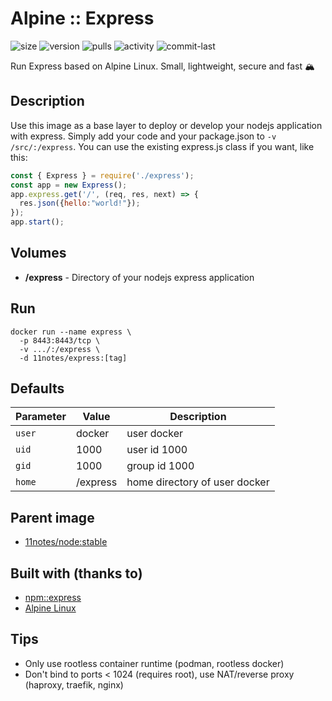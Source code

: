 # Alpine :: Express
![size](https://img.shields.io/docker/image-size/11notes/express/4.18.2?color=0eb305) ![version](https://img.shields.io/docker/v/11notes/express?color=eb7a09) ![pulls](https://img.shields.io/docker/pulls/11notes/express?color=2b75d6) ![activity](https://img.shields.io/github/commit-activity/m/11notes/docker-express?color=c91cb8) ![commit-last](https://img.shields.io/github/last-commit/11notes/docker-express?color=c91cb8)

Run Express based on Alpine Linux. Small, lightweight, secure and fast 🏔️

## Description
Use this image as a base layer to deploy or develop your nodejs application with express. Simply add your code and your package.json to `-v /src/:/express`. You can use the existing express.js class if you want, like this:

```js
const { Express } = require('./express');
const app = new Express();
app.express.get('/', (req, res, next) => {
  res.json({hello:"world!"});
});
app.start();
```

## Volumes
* **/express** - Directory of your nodejs express application

## Run
```shell
docker run --name express \
  -p 8443:8443/tcp \
  -v .../:/express \
  -d 11notes/express:[tag]
```

## Defaults
| Parameter | Value | Description |
| --- | --- | --- |
| `user` | docker | user docker |
| `uid` | 1000 | user id 1000 |
| `gid` | 1000 | group id 1000 |
| `home` | /express | home directory of user docker |

## Parent image
* [11notes/node:stable](https://hub.docker.com/r/11notes/node)

## Built with (thanks to)
* [npm::express](https://www.npmjs.com/package/express)
* [Alpine Linux](https://alpinelinux.org)

## Tips
* Only use rootless container runtime (podman, rootless docker)
* Don't bind to ports < 1024 (requires root), use NAT/reverse proxy (haproxy, traefik, nginx)